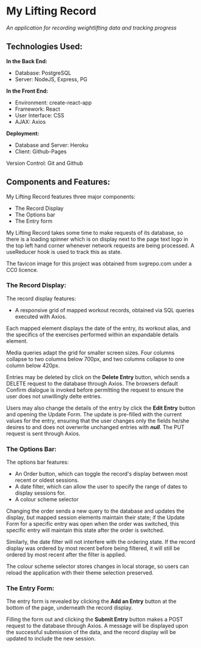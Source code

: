 # My Lifting Record

_An application for recording weightlifting data and tracking progress_

## Technologies Used:

**In the Back End:**

- Database: PostgreSQL
- Server: NodeJS, Express, PG

**In the Front End:**

- Environment: create-react-app
- Framework: React
- User Interface: CSS
- AJAX: Axios

**Deployment:**

- Database and Server: Heroku
- Client: Github-Pages

Version Control: Git and Github

## Components and Features:

My Lifting Record features three major components:

- The Record Display
- The Options bar
- The Entry form

My Lifting Record takes some time to make requests of its database, so there is a loading spinner which is on display next to the page text logo in the top left hand corner whenever network requests are being processed. A useReducer hook is used to track this as state.

The favicon image for this project was obtained from svgrepo.com under a CC0 licence.

### The Record Display:

The record display features:

- A responsive grid of mapped workout records, obtained via SQL queries executed with Axios.

Each mapped element displays the date of the entry, its workout alias, and the specifics of the exercises performed within an expandable details element.

Media queries adapt the grid for smaller screen sizes. Four columns collapse to two columns below 700px, and two columns collapse to one column below 420px.

Entries may be deleted by click on the **Delete Entry** button, which sends a DELETE request to the database through Axios. The browsers default Confirm dialogue is invoked before permitting the request to ensure the user does not unwillingly delte entries.

Users may also change the details of the entry by click the **Edit Entry** button and opening the Update Form. The update is pre-filled with the current values for the entry, ensuring that the user changes only the fields he/she desires to and does not overwrite unchanged entries with **_null_**. The PUT request is sent through Axios.

### The Options Bar:

The options bar features:

- An Order button, which can toggle the record's display between most recent or oldest sessions.
- A date filter, which can allow the user to specify the range of dates to display sessions for.
- A colour scheme selector

Changing the order sends a new query to the database and updates the display, but mapped session elements maintain their state; if the Update Form for a specific entry was open when the order was switched, this specific entry will maintain this state after the order is switched.

Similarly, the date filter will not interfere with the ordering state. If the record display was ordered by most recent before being filtered, it will still be ordered by most recent after the filter is applied.

The colour scheme selector stores changes in local storage, so users can reload the application with their theme selection preserved.

### The Entry Form:

The entry form is revealed by clicking the **Add an Entry** button at the bottom of the page, underneath the record display.

Filling the form out and clicking the **Submit Entry** button makes a POST request to the database through Axios. A message will be displayed upon the successful submission of the data, and the record display will be updated to include the new session.
